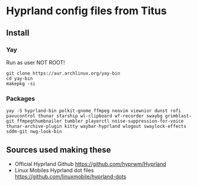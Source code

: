 # Hyprland config files from Titus


## Install

### Yay

Run as user NOT ROOT!

```
git clone https://aur.archlinux.org/yay-bin
cd yay-bin
makepkg -si
```

### Packages

```
yay -S hyprland-bin polkit-gnome ffmpeg neovim viewnior dunst rofi pavucontrol thunar starship wl-clipboard wf-recorder swaybg grimblast-git ffmpegthumbnailer tumbler playerctl noise-suppression-for-voice thunar-archive-plugin kitty waybar-hyprland wlogout swaylock-effects sddm-git nwg-look-bin
```

## Sources used making these

- Official Hyprland Github <https://github.com/hyprwm/Hyprland>
- Linux Mobiles Hyprland dot files <https://github.com/linuxmobile/hyprland-dots>
